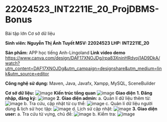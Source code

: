 # 22024523_INT2211E_20_ProjDBMS-Bonus
Bài tập lớn Cơ sở dữ liệu

**Sinh viên: Nguyễn Thị Ánh Tuyết
MSV: 22024523
LHP: INT2211E_20**

**Sản phẩm:** APP học tiếng Anh-Lingoland
**Link video demo** https://www.canva.com/design/DAF17XNOJDg/rpa83XninHRdvoj1AD9DkA/watch?utm_content=DAF17XNOJDg&utm_campaign=designshare&utm_medium=link&utm_source=editor

**Công nghệ sử dụng:** Maven, Java, Javafx, Xampp, MySQL, SceneBuilder

**Cơ sở dữ liệu:**
![image](https://github.com/DRM-T/22024523_INT2211E_20_ProjectDBMS-Bonus/assets/125747869/69a3fd3a-b7c0-4080-b8b0-f520635b9089)
**Kiến trúc tổng quan**
![image](https://github.com/DRM-T/22024523_INT2211E_20_ProjectDBMS-Bonus/assets/125747869/35caed34-282a-4616-b892-a6784e3989de)
**Giao diện**
**1. Đăng nhập, đăng ký:**
![image](https://github.com/DRM-T/22024523_INT2211E_20_ProjDBMS-Bonus/assets/125747869/ff3020a0-2485-4480-b3aa-37b316bb6570)
**2. Giao diện admin:**
a. Quản lí dữ liệu thêm từ:
![image](https://github.com/DRM-T/22024523_INT2211E_20_ProjDBMS-Bonus/assets/125747869/161d0763-8389-48a5-af7b-d59919c962cf)
b. Tra cứu, cập nhật từ cụ thể:
![image](https://github.com/DRM-T/22024523_INT2211E_20_ProjDBMS-Bonus/assets/125747869/e576f6c1-e255-40ad-a5d5-65f807311287)
c. Quản lí dữ liệu người dùng & lịch sử học tập:
![image](https://github.com/DRM-T/22024523_INT2211E_20_ProjDBMS-Bonus/assets/125747869/0c7b85e9-c4be-448c-bc04-cdc79d9a60b0)
d. Lịch sử cập nhật:
![image](https://github.com/DRM-T/22024523_INT2211E_20_ProjDBMS-Bonus/assets/125747869/24affd9b-965a-4122-966b-9d94fcdba475)
**3. Giao diện user:**
a. Tra cứu từ vựng, chủ đề:
![image](https://github.com/DRM-T/22024523_INT2211E_20_ProjDBMS-Bonus/assets/125747869/466c2c86-a477-45c7-82be-580df3cfba4a)
b. Kiểm tra:
![image](https://github.com/DRM-T/22024523_INT2211E_20_ProjDBMS-Bonus/assets/125747869/4cb0e16c-83b5-4ec1-b0f4-20412a633c68)





